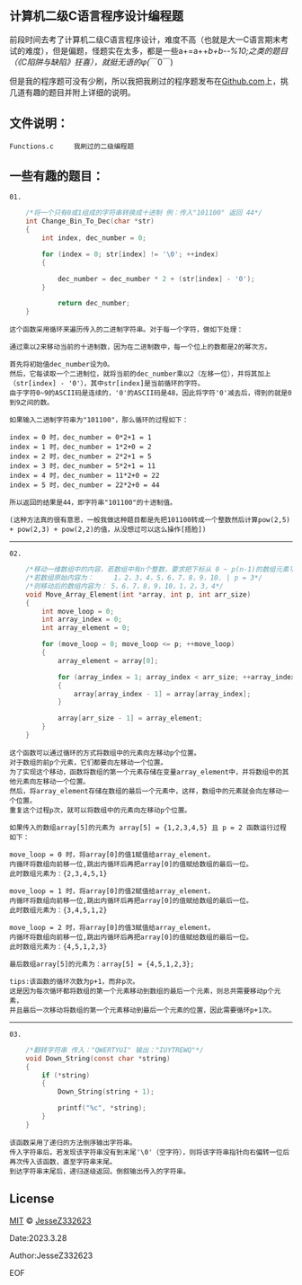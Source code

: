  计算机二级C语言程序设计编程题
 --------------------------------------------------------------------------------------------------------------
 前段时间去考了计算机二级C语言程序设计，难度不高（也就是大一C语言期末考试的难度），但是偏题，怪题实在太多，都是一些a+=a++*b+b--%10;之类的题目（《C陷阱与缺陷》狂喜），就挺无语的φ(*￣0￣)
 
 但是我的程序题可没有少刷，所以我把我刷过的程序题发布在[Github.com](https://github.com/)上，挑几道有趣的题目并附上详细的说明。
 
 文件说明：
 ---------------------------------------------------------------------------------------------------------------
 
    Functions.c     我刷过的二级编程题
    

一些有趣的题目：
----------------------------------------------------------------------------------------------------------------

    01.
```C
    /*将一个只有0或1组成的字符串转换成十进制 例：传入"101100" 返回 44*/
    int Change_Bin_To_Dec(char *str)
    {
        int index, dec_number = 0;

        for (index = 0; str[index] != '\0'; ++index)
        {

            dec_number = dec_number * 2 + (str[index] - '0');
        }        

            return dec_number;
    }
```   
       
    这个函数采用循环来遍历传入的二进制字符串。对于每一个字符，做如下处理：

    通过乘以2来移动当前的十进制数，因为在二进制数中，每一个位上的数都是2的幂次方。

    首先将初始值dec_number设为0。
    然后，它每读取一个二进制位，就将当前的dec_number乘以2（左移一位），并将其加上（str[index] - '0'），其中str[index]是当前循环的字符。
    由于字符0~9的ASCII码是连续的，'0'的ASCII码是48，因此将字符'0'减去后，得到的就是0到9之间的数。

    如果输入二进制字符串为"101100"，那么循环的过程如下：

    index = 0 时，dec_number = 0*2+1 = 1
    index = 1 时，dec_number = 1*2+0 = 2
    index = 2 时，dec_number = 2*2+1 = 5
    index = 3 时，dec_number = 5*2+1 = 11
    index = 4 时，dec_number = 11*2+0 = 22
    index = 5 时，dec_number = 22*2+0 = 44

    所以返回的结果是44，即字符串"101100"的十进制值。
    
    (这种方法真的很有意思，一般我做这种题目都是先把101100转成一个整数然后计算pow(2,5) + pow(2,3) + pow(2,2)的值，从没想过可以这么操作[捂脸])
    
-------------------------------------------------------------------------------------------------------------------------------------------

    02.
```C
    /*移动一维数组中的内容，若数组中有n个整数，要求把下标从 0 ~ p(n-1)的数组元素平移到数组最后*/
    /*若数组原始内容为：     1，2，3，4，5，6，7，8，9，10. | p = 3*/
    /*则移动后的数组内容为： 5，6，7，8，9，10，1，2，3，4*/
    void Move_Array_Element(int *array, int p, int arr_size)
    {
        int move_loop = 0;
        int array_index = 0;
        int array_element = 0;

        for (move_loop = 0; move_loop <= p; ++move_loop)
        {
            array_element = array[0];

            for (array_index = 1; array_index < arr_size; ++array_index)
            {
                array[array_index - 1] = array[array_index];
            }

            array[arr_size - 1] = array_element;
        }
    }
```
    这个函数可以通过循环的方式将数组中的元素向左移动p个位置。
    对于数组的前p个元素，它们都要向左移动一个位置。
    为了实现这个移动，函数将数组的第一个元素存储在变量array_element中，并将数组中的其他元素向左移动一个位置。
    然后，将array_element存储在数组的最后一个元素中，这样，数组中的元素就会向左移动一个位置。
    重复这个过程p次，就可以将数组中的元素向左移动p个位置。
    
    如果传入的数组array[5]的元素为 array[5] = {1,2,3,4,5} 且 p = 2 函数运行过程如下：
    
    move_loop = 0 时，将array[0]的值1赋值给array_element，
    内循环将数组向前移一位,跳出内循环后再把array[0]的值赋给数组的最后一位。
    此时数组元素为：{2,3,4,5,1}
    
    move_loop = 1 时，将array[0]的值2赋值给array_element，
    内循环将数组向前移一位,跳出内循环后再把array[0]的值赋给数组的最后一位。
    此时数组元素为：{3,4,5,1,2}
    
    move_loop = 2 时，将array[0]的值3赋值给array_element，
    内循环将数组向前移一位,跳出内循环后再把array[0]的值赋给数组的最后一位。
    此时数组元素为：{4,5,1,2,3}
    
    最后数组array[5]的元素为：array[5] = {4,5,1,2,3};
    
    tips:该函数的循环次数为p+1，而非p次。
    这是因为每次循环都将数组的第一个元素移动到数组的最后一个元素，则总共需要移动p个元素，
    并且最后一次移动将数组的第一个元素移动到最后一个元素的位置，因此需要循环p+1次。
    
-------------------------------------------------------------------------------------------------------------------------------------------
    
    03.
```C
    /*翻转字符串 传入："QWERTYUI" 输出："IUYTREWQ"*/
    void Down_String(const char *string)
    {
        if (*string)
        {
            Down_String(string + 1);

            printf("%c", *string);
        }
    }
```
    该函数采用了递归的方法倒序输出字符串。
    传入字符串后，若发现该字符串没有到末尾'\0'（空字符），则将该字符串指针向右偏转一位后再次传入该函数，直至字符串末尾。
    到达字符串末尾后，递归逐级返回，倒叙输出传入的字符串。


License
-----------------------------------------------------------------------------------------------------------------
[MIT](https://choosealicense.com/licenses/mit/) © [JesseZ332623](https://github.com/JesseZ332623)

Date:2023.3.28

Author:JesseZ332623

EOF

